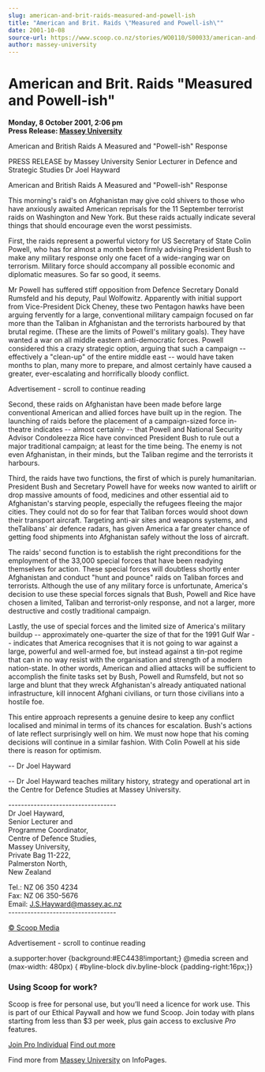 ```yaml
---
slug: american-and-brit-raids-measured-and-powell-ish
title: "American and Brit. Raids \"Measured and Powell-ish\""
date: 2001-10-08
source-url: https://www.scoop.co.nz/stories/WO0110/S00033/american-and-brit-raids-measured-and-powell-ish.htm
author: massey-university
---
```

American and Brit. Raids \"Measured and Powell-ish"
==================================================

**Monday, 8 October 2001, 2:06 pm**  
**Press Release: [Massey University](https://info.scoop.co.nz/Massey_University)**

American and British Raids A Measured and "Powell-ish" Response

PRESS RELEASE by Massey University Senior Lecturer in Defence and Strategic Studies Dr Joel Hayward

American and British Raids A Measured and "Powell-ish" Response

This morning's raid's on Afghanistan may give cold shivers to those who have anxiously awaited American reprisals for the 11 September terrorist raids on Washington and New York. But these raids actually indicate several things that should encourage even the worst pessimists.

First, the raids represent a powerful victory for US Secretary of State Colin Powell, who has for almost a month been firmly advising President Bush to make any military response only one facet of a wide-ranging war on terrorism. Military force should accompany all possible economic and diplomatic measures. So far so good, it seems.

Mr Powell has suffered stiff opposition from Defence Secretary Donald Rumsfeld and his deputy, Paul Wolfowitz. Apparently with initial support from Vice-President Dick Cheney, these two Pentagon hawks have been arguing fervently for a large, conventional military campaign focused on far more than the Taliban in Afghanistan and the terrorists harboured by that brutal regime. (These are the limits of Powell's military goals). They have wanted a war on all middle eastern anti-democratic forces. Powell considered this a crazy strategic option, arguing that such a campaign -- effectively a "clean-up" of the entire middle east -- would have taken months to plan, many more to prepare, and almost certainly have caused a greater, ever-escalating and horrifically bloody conflict.

Advertisement - scroll to continue reading





Second, these raids on Afghanistan have been made before large conventional American and allied forces have built up in the region. The launching of raids before the placement of a campaign-sized force in-theatre indicates -- almost certainly -- that Powell and National Security Advisor Condoleezza Rice have convinced President Bush to rule out a major traditional campaign; at least for the time being. The enemy is not even Afghanistan, in their minds, but the Taliban regime and the terrorists it harbours.

Third, the raids have two functions, the first of which is purely humanitarian. President Bush and Secretary Powell have for weeks now wanted to airlift or drop massive amounts of food, medicines and other essential aid to Afghanistan's starving people, especially the refugees fleeing the major cities. They could not do so for fear that Taliban forces would shoot down their transport aircraft. Targeting anti-air sites and weapons systems, and theTalibans' air defence radars, has given America a far greater chance of getting food shipments into Afghanistan safely without the loss of aircraft.

The raids' second function is to establish the right preconditions for the employment of the 33,000 special forces that have been readying themselves for action. These special forces will doubtless shortly enter Afghanistan and conduct "hunt and pounce" raids on Taliban forces and terrorists. Although the use of any military force is unfortunate, America's decision to use these special forces signals that Bush, Powell and Rice have chosen a limited, Taliban and terrorist-only response, and not a larger, more destructive and costly traditional campaign.

Lastly, the use of special forces and the limited size of America's military buildup -- approximately one-quarter the size of that for the 1991 Gulf War -- indicates that America recognises that it is not going to war against a large, powerful and well-armed foe, but instead against a tin-pot regime that can in no way resist with the organisation and strength of a modern nation-state. In other words, American and allied attacks will be sufficient to accomplish the finite tasks set by Bush, Powell and Rumsfeld, but not so large and blunt that they wreck Afghanistan's already antiquated national infrastructure, kill innocent Afghani civilians, or turn those civilians into a hostile foe.

This entire approach represents a genuine desire to keep any conflict localised and minimal in terms of its chances for escalation. Bush's actions of late reflect surprisingly well on him. We must now hope that his coming decisions will continue in a similar fashion. With Colin Powell at his side there is reason for optimism.

\-- Dr Joel Hayward

\-- Dr Joel Hayward teaches military history, strategy and operational art in the Centre for Defence Studies at Massey University.

  
\----------------------------------  
Dr Joel Hayward,  
Senior Lecturer and  
Programme Coordinator,  
Centre of Defence Studies,  
Massey University,  
Private Bag 11-222,  
Palmerston North,  
New Zealand

Tel.: NZ 06 350 4234  
Fax: NZ 06 350-5676  
Email: J.S.Hayward@massey.ac.nz  
\----------------------------------

[© Scoop Media](http://www.scoop.co.nz/about/terms.html)  

Advertisement - scroll to continue reading



a.supporter:hover {background:#EC4438!important;} @media screen and (max-width: 480px) { #byline-block div.byline-block {padding-right:16px;}}

### Using Scoop for work?

Scoop is free for personal use, but you’ll need a licence for work use. This is part of our Ethical Paywall and how we fund Scoop. Join today with plans starting from less than $3 per week, plus gain access to exclusive _Pro_ features.  
  
[Join Pro Individual](https://pro.scoop.co.nz/Individual/?from=ProIn24) [Find out more](https://pro.scoop.co.nz/using-scoop-for-work/?from=ProIn24)

Find more from [Massey University](https://info.scoop.co.nz/Massey_University) on InfoPages.